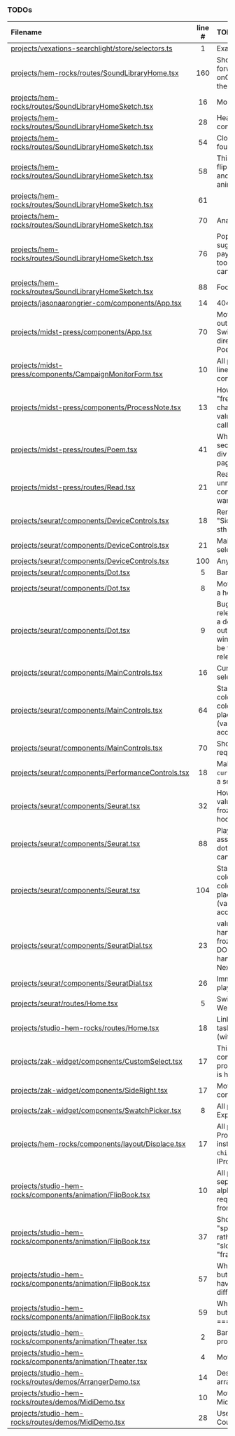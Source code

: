 ### TODOs
| Filename | line # | TODO
|:------|:------:|:------
| [projects/vexations-searchlight/store/selectors.ts](projects/vexations-searchlight/store/selectors.ts#L1) | 1 | Example selector
| [projects/hem-rocks/routes/SoundLibraryHome.tsx](projects/hem-rocks/routes/SoundLibraryHome.tsx#L160) | 160 | Should simply forward the onClick, not set the value
| [projects/hem-rocks/routes/SoundLibraryHomeSketch.tsx](projects/hem-rocks/routes/SoundLibraryHomeSketch.tsx#L16) | 16 | Modal module
| [projects/hem-rocks/routes/SoundLibraryHomeSketch.tsx](projects/hem-rocks/routes/SoundLibraryHomeSketch.tsx#L28) | 28 | Header component
| [projects/hem-rocks/routes/SoundLibraryHomeSketch.tsx](projects/hem-rocks/routes/SoundLibraryHomeSketch.tsx#L54) | 54 | Closeup of the top four dials
| [projects/hem-rocks/routes/SoundLibraryHomeSketch.tsx](projects/hem-rocks/routes/SoundLibraryHomeSketch.tsx#L58) | 58 | This should be a flip book film and/or 3D CSS animation
| [projects/hem-rocks/routes/SoundLibraryHomeSketch.tsx](projects/hem-rocks/routes/SoundLibraryHomeSketch.tsx#L61) | 61 | 
| [projects/hem-rocks/routes/SoundLibraryHomeSketch.tsx](projects/hem-rocks/routes/SoundLibraryHomeSketch.tsx#L70) | 70 | Analytics event
| [projects/hem-rocks/routes/SoundLibraryHomeSketch.tsx](projects/hem-rocks/routes/SoundLibraryHomeSketch.tsx#L76) | 76 | Popup with suggested price paywall and not-too-hidden "I can't pay" link
| [projects/hem-rocks/routes/SoundLibraryHomeSketch.tsx](projects/hem-rocks/routes/SoundLibraryHomeSketch.tsx#L88) | 88 | Footer component
| [projects/jasonaarongrier-com/components/App.tsx](projects/jasonaarongrier-com/components/App.tsx#L14) | 14 | 404 page
| [projects/midst-press/components/App.tsx](projects/midst-press/components/App.tsx#L70) | 70 | Move PoemNav out of the Switch/Route and directly into the Poem component
| [projects/midst-press/components/CampaignMonitorForm.tsx](projects/midst-press/components/CampaignMonitorForm.tsx#L10) | 10 | All projects: Use line breaks for all component props
| [projects/midst-press/components/ProcessNote.tsx](projects/midst-press/components/ProcessNote.tsx#L13) | 13 | How not to "freeze in" changing state values in event callbacks?
| [projects/midst-press/routes/Poem.tsx](projects/midst-press/routes/Poem.tsx#L41) | 41 | Why is this a section and not a div like other pages?
| [projects/midst-press/routes/Read.tsx](projects/midst-press/routes/Read.tsx#L21) | 21 | React "call on an unmounted component" warning
| [projects/seurat/components/DeviceControls.tsx](projects/seurat/components/DeviceControls.tsx#L18) | 18 | Rename to "SideButtons" or sth
| [projects/seurat/components/DeviceControls.tsx](projects/seurat/components/DeviceControls.tsx#L21) | 21 | Make into a selector
| [projects/seurat/components/DeviceControls.tsx](projects/seurat/components/DeviceControls.tsx#L100) | 100 | Any??
| [projects/seurat/components/Dot.tsx](projects/seurat/components/Dot.tsx#L5) | 5 | Barrelise actions
| [projects/seurat/components/Dot.tsx](projects/seurat/components/Dot.tsx#L8) | 8 | Move handlers to a helper file
| [projects/seurat/components/Dot.tsx](projects/seurat/components/Dot.tsx#L9) | 9 | Bug when releasing outside a dot including outside the window; should be the same as releasing on a dot
| [projects/seurat/components/MainControls.tsx](projects/seurat/components/MainControls.tsx#L16) | 16 | Current canvas selector
| [projects/seurat/components/MainControls.tsx](projects/seurat/components/MainControls.tsx#L64) | 64 | Standardize colors by keeping color vars in a place both TS and (vanilla) CSS can access them
| [projects/seurat/components/MainControls.tsx](projects/seurat/components/MainControls.tsx#L70) | 70 | Should not be required
| [projects/seurat/components/PerformanceControls.tsx](projects/seurat/components/PerformanceControls.tsx#L18) | 18 | Make `currentCanvas` into a selector
| [projects/seurat/components/Seurat.tsx](projects/seurat/components/Seurat.tsx#L32) | 32 | How to prevent values getting frozen into a hook??
| [projects/seurat/components/Seurat.tsx](projects/seurat/components/Seurat.tsx#L88) | 88 | Play the sound assigned to the dot, not the canvas' sound
| [projects/seurat/components/Seurat.tsx](projects/seurat/components/Seurat.tsx#L104) | 104 | Standardize colors by keeping color vars in a place both TS and (vanilla) CSS can access them
| [projects/seurat/components/SeuratDial.tsx](projects/seurat/components/SeuratDial.tsx#L23) | 23 | values in these handlers are frozen by some DOM event handler stuff in Nexus
| [projects/seurat/components/SeuratDial.tsx](projects/seurat/components/SeuratDial.tsx#L26) | 26 | Immediately alter playback
| [projects/seurat/routes/Home.tsx](projects/seurat/routes/Home.tsx#L5) | 5 | Switch to Webpack
| [projects/studio-hem-rocks/routes/Home.tsx](projects/studio-hem-rocks/routes/Home.tsx#L18) | 18 | Link to zip; deploy task to update zip (without projects)
| [projects/zak-widget/components/CustomSelect.tsx](projects/zak-widget/components/CustomSelect.tsx#L17) | 17 | This can be compared against props when Redux is hooked up
| [projects/zak-widget/components/SideRight.tsx](projects/zak-widget/components/SideRight.tsx#L17) | 17 | Move these to config or ENV
| [projects/zak-widget/components/SwatchPicker.tsx](projects/zak-widget/components/SwatchPicker.tsx#L8) | 8 | All projects; Export all props
| [projects/hem-rocks/components/layout/Displace.tsx](projects/hem-rocks/components/layout/Displace.tsx#L17) | 17 | All projects; use PropsWithChildren instead of `children: any` in IProps
| [projects/studio-hem-rocks/components/animation/FlipBook.tsx](projects/studio-hem-rocks/components/animation/FlipBook.tsx#L10) | 10 | All projects, separate alphabetized required props from optionals
| [projects/studio-hem-rocks/components/animation/FlipBook.tsx](projects/studio-hem-rocks/components/animation/FlipBook.tsx#L37) | 37 | Should be "speed" ––or rather, "slowness"–– not "frameRate"
| [projects/studio-hem-rocks/components/animation/FlipBook.tsx](projects/studio-hem-rocks/components/animation/FlipBook.tsx#L57) | 57 | What if ––unlikely, but–– two frames have the same difference score??
| [projects/studio-hem-rocks/components/animation/FlipBook.tsx](projects/studio-hem-rocks/components/animation/FlipBook.tsx#L59) | 59 | What if ––unlikely, but–– myDiffIndex === -1??
| [projects/studio-hem-rocks/components/animation/Theater.tsx](projects/studio-hem-rocks/components/animation/Theater.tsx#L2) | 2 | Barrel file (all projects)
| [projects/studio-hem-rocks/components/animation/Theater.tsx](projects/studio-hem-rocks/components/animation/Theater.tsx#L4) | 4 | Move to common
| [projects/studio-hem-rocks/routes/demos/ArrangerDemo.tsx](projects/studio-hem-rocks/routes/demos/ArrangerDemo.tsx#L14) | 14 | Describe the arranger
| [projects/studio-hem-rocks/routes/demos/MidiDemo.tsx](projects/studio-hem-rocks/routes/demos/MidiDemo.tsx#L10) | 10 | Move to the new Midi class
| [projects/studio-hem-rocks/routes/demos/MidiDemo.tsx](projects/studio-hem-rocks/routes/demos/MidiDemo.tsx#L28) | 28 | Use the new Counter class
